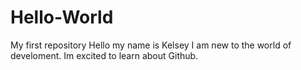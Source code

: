 # Hello-World
My first repository
Hello my name is Kelsey I am new to the world of develoment. Im excited to learn about Github.
